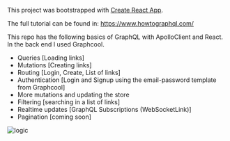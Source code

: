 This project was bootstrapped with [Create React App](https://github.com/facebookincubator/create-react-app).

The full tutorial can be found in: https://www.howtographql.com/

This repo has the following basics of GraphQL with ApolloClient and React. In the back end I used Graphcool.

- Queries [Loading links]
- Mutations [Creating links]
- Routing [Login, Create, List of links]
- Authentication [Login and Signup using the email-password template from Graphcool]
- More mutations and updating the store
- Filtering [searching in a list of links]
- Realtime updates [GraphQL Subscriptions (WebSocketLink)]
- Pagination [coming soon]


![logic]( http://www.itreverie.com/githubimages/itR-graphql-demo-v1.png)
